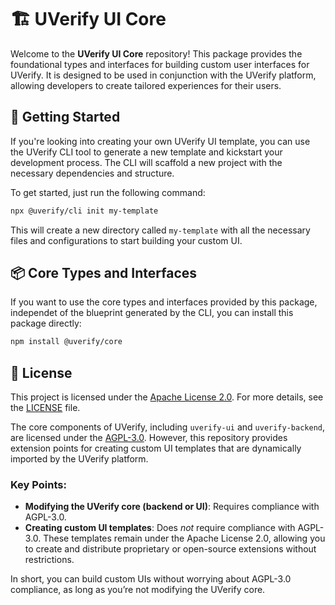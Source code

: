 # 🏗 UVerify UI Core

Welcome to the **UVerify UI Core** repository! This package provides the foundational types and interfaces for building custom user interfaces for UVerify. It is designed to be used in conjunction with the UVerify platform, allowing developers to create tailored experiences for their users.

## 🚀 Getting Started

If you're looking into creating your own UVerify UI template, you can use the UVerify CLI tool to generate a new template and kickstart your development process. The CLI will scaffold a new project with the necessary dependencies and structure.

To get started, just run the following command:

```bash
npx @uverify/cli init my-template
```
This will create a new directory called `my-template` with all the necessary files and configurations to start building your custom UI.

## 📦 Core Types and Interfaces

If you want to use the core types and interfaces provided by this package, independet of the blueprint generated by the CLI, you can install this package directly:

```bash
npm install @uverify/core
```

## 📜 License

This project is licensed under the [Apache License 2.0](https://www.apache.org/licenses/LICENSE-2.0). For more details, see the [LICENSE](LICENSE) file.

The core components of UVerify, including `uverify-ui` and `uverify-backend`, are licensed under the [AGPL-3.0](https://www.gnu.org/licenses/agpl-3.0.en.html). However, this repository provides extension points for creating custom UI templates that are dynamically imported by the UVerify platform.

### Key Points:
- **Modifying the UVerify core (backend or UI)**: Requires compliance with AGPL-3.0.
- **Creating custom UI templates**: Does *not* require compliance with AGPL-3.0. These templates remain under the Apache License 2.0, allowing you to create and distribute proprietary or open-source extensions without restrictions.

In short, you can build custom UIs without worrying about AGPL-3.0 compliance, as long as you’re not modifying the UVerify core.